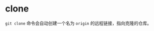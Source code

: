 # clone

<!--
When you clone a repository with git clone, it automatically creates a remote connection called origin pointing back to the cloned repository
-->

`git clone` 命令会自动创建一个名为 `origin` 的远程链接，指向克隆的仓库。